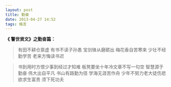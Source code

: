 ```yaml
---
layout: post
title: 勤奋 
date: 2013-04-27 14:52
tags: 格言 
---
```


**《 警世贤文》之勤奋篇：**

> 有田不耕仓禀虚 有书不读子孙愚
> 宝剑锋从磨砺出 梅花香自苦寒来
> 少壮不经勤学苦 老来方悔读书迟
<!--break-->
> 书到用时方恨少事到经过才知难
> 板凳要坐十年冷文章不写一句空
> 智慧源于勤奋 伟大出自平凡
> 书山有路勤为径 学海无涯苦作舟
> 少年不努力老大徒伤悲
> 欲求生富贵 须下死功夫
